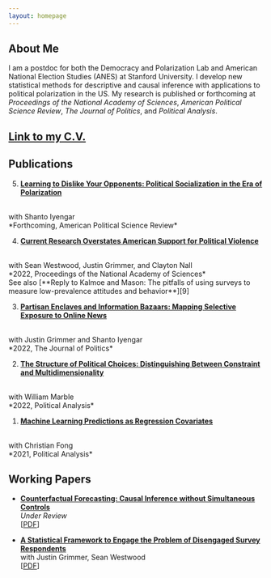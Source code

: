 ```yaml
---
layout: homepage
---
```


## About Me

I am a postdoc for both the Democracy and Polarization Lab and American National Election Studies (ANES) at Stanford University. I develop new statistical methods for descriptive and causal inference with applications to political polarization in the US. My research is published or forthcoming at *Proceedings of the National Academy of Sciences*, *American Political Science Review*, *The Journal of Politics*, and *Political Analysis*.

## [Link to my C.V.](https://www.dropbox.com/s/sm0pfjekpzdykd7/CV.pdf?dl=0)


## Publications

5. [**Learning to Dislike Your Opponents: Political Socialization in the Era of Polarization**][5]
  <br>
  with Shanto Iyengar
  <br>
  *Forthcoming, American Political Science Review*

4. [**Current Research Overstates American Support for Political Violence**][10]
  <br>
  with Sean Westwood, Justin Grimmer, and Clayton Nall
  <br>
  *2022, Proceedings of the National Academy of Sciences*
  <br>
  See also [**Reply to Kalmoe and Mason: The pitfalls of using surveys to measure low-prevalence attitudes and behavior**][9]

3. [**Partisan Enclaves and Information Bazaars: Mapping Selective Exposure to Online News**][2]
  <br>
  with Justin Grimmer and Shanto Iyengar
  <br>
  *2022, The Journal of Politics*


2. [**The Structure of Political Choices: Distinguishing Between Constraint and Multidimensionality**][3]
  <br>
  with William Marble
  <br>
  *2022, Political Analysis*

1. [**Machine Learning Predictions as Regression Covariates**][4]
  <br>
  with Christian Fong
  <br>
  *2021, Political Analysis*

## Working Papers


* [**Counterfactual Forecasting: Causal Inference without Simultaneous Controls**][6]
  <br>
  *Under Review*
  <br>
  [[PDF][6]]

* [**A Statistical Framework to Engage the Problem of Disengaged Survey Respondents**][8]
  <br>
  with Justin Grimmer, Sean Westwood
  <br>
  [[PDF][8]]

[1]: https://osf.io/a8m3n/
[2]: https://doi.org/10.1086/716950
[3]: https://www.doi.org/10.1017/pan.2021.3
[4]: https://doi.org/10.1017/pan.2020.38  
[5]: https://www.doi.org/10.1017/S000305542200048X
[6]: https://www.dropbox.com/s/bux4klf66dh66qg/FSControls.pdf?dl=0
[7]: https://www.dropbox.com/s/lraimdktckkiwvj/Getting_More_out_of_Human_Coders_with_Statistical_Models.pdf?dl=0
[8]: https://www.dropbox.com/s/57uqkms35ic9oz5/Disengaged.pdf?dl=0
[9]: https://doi.org/10.1073/pnas.2207584119
[10]: https://www.pnas.org/doi/full/10.1073/pnas.2116870119